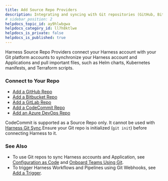 ```yaml
---
title: Add Source Repo Providers
description: Integrating and syncing with Git repositories (GitHub, Bitbucket, GitLab, CodeCommit, etc.).
# sidebar_position: 2
helpdocs_topic_id: ay9hlwbgwa
helpdocs_category_id: ll7h8ktlwe
helpdocs_is_private: false
helpdocs_is_published: true
---
```


Harness Source Repo Providers connect your Harness account with your Git platform accounts to synchronize your Harness account and Applications and pull important files, such as Helm charts, Kubernetes manifests, and Terraform scripts.

### Connect to Your Repo

* [Add a GitHub Repo](add-github-repo.md)
* [Add a Bitbucket Repo](add-bitbucket-repo.md)
* [Add a GitLab Repo](add-a-gitlab-repo.md)
* [Add a CodeCommit Repo](add-a-code-commit-repo.md)
* [Add an Azure DevOps Repo](add-an-azure-dev-ops-repo.md)

CodeCommit is supported as a Source Repo only. It cannot be used with [Harness Git Sync](../../config-as-code/configuration-as-code.md).Ensure your Git repo is initialized (`git init`) before connecting Harness to it.

### See Also

* To use Git repos to sync Harness accounts and Application, see [Configuration as Code](../../config-as-code/configuration-as-code.md) and [Onboard Teams Using Git](../../../continuous-delivery/harness-git-based/onboard-teams-using-git-ops.md).
* To trigger Harness Workflows and Pipelines using Git Webhooks, see [Add a Trigger](../../../continuous-delivery/model-cd-pipeline/triggers/add-a-trigger-2.md).

